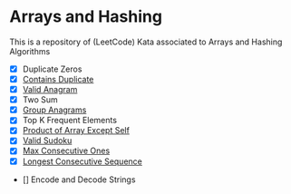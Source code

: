 # Arrays and Hashing

This is a repository of (LeetCode) Kata associated to Arrays and Hashing Algorithms

- [x] Duplicate Zeros
- [x] [Contains Duplicate](https://leetcode.com/problems/contains-duplicate/)
- [x] [Valid Anagram](https://leetcode.com/problems/valid-anagram/)
- [x] Two Sum
- [x] [Group Anagrams](https://leetcode.com/problems/group-anagrams/)
- [x] Top K Frequent Elements
- [x] [Product of Array Except Self](https://leetcode.com/problems/product-of-array-except-self/)
- [x] [Valid Sudoku](https://leetcode.com/problems/valid-sudoku/)
- [x] [Max Consecutive Ones](https://leetcode.com/problems/max-consecutive-ones/)
- [x] [Longest Consecutive Sequence](https://leetcode.com/problems/longest-consecutive-sequence/)
- [] Encode and Decode Strings

